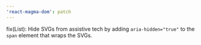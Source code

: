 ```yaml
---
'react-magma-dom': patch
---
```


fix(List): Hide SVGs from assistive tech by adding `aria-hidden="true"` to the `span` element that wraps the SVGs.
